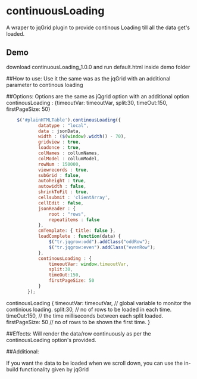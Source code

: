 continuousLoading
=================

A wraper to jqGrid plugin to provide continous Loading till all the data get's loaded.

## Demo
download continuousLoading_1.0.0 and run default.html inside demo folder

##How to use:
Use it the same was as the jqGrid with an additional parameter to continous loading
				
##Options:
Options are the same as jQgrid option with an additional option 
continousLoading : {timeoutVar: timeoutVar, split:30, timeOut:150,  firstPageSize: 50}

```javascript
	$('#plainHTMLTable').continousLoading({
			datatype : "local",
			data : jsonData,
			width : ($(window).width() - 70),
			gridview : true,
			loadonce : true,
			colNames : collumNames,
			colModel : collumModel,
			rowNum : 150000,			
			viewrecords : true,
			subGrid : false,
			autoheight : true,
			autowidth : false,
			shrinkToFit : true,
			cellsubmit : 'clientArray',
			cellEdit : false,
			jsonReader : {
				root : "rows",
				repeatitems : false
			},
			cmTemplate: { title: false },
			loadComplete : function(data) {
				$("tr.jqgrow:odd").addClass("oddRow");
				$("tr.jqgrow:even").addClass("evenRow");
			},
			continousLoading : {
				timeoutVar: window.timeoutVar,
				split:30,
				timeOut:150,
				firstPageSize: 50
			}
		});
```
continousLoading {
	timeoutVar: timeoutVar, // global variable to monitor the continious loading.
	split:30,  // no of rows to be loaded in each time.
	timeOut:150, // the time milliseconds between each split loaded.
	firstPageSize: 50 // no of rows to be shown the first time.
}

##Effects:
Will render the data/row continuously as per the continousLoading option's provided.

##Additional:

If you want the data to be loaded when we scroll down, you can use the in-build functionality given by jqGrid
